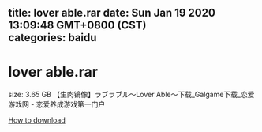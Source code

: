 
title: lover able.rar
date: Sun Jan 19 2020 13:09:48 GMT+0800 (CST)    
categories: baidu
---

# lover able.rar
size: 3.65 GB
 【生肉镜像】ラブラブル～Lover Able～下载_Galgame下载_恋爱游戏网 - 恋爱养成游戏第一门户
 

[How to download](https://bpcam.bemobtrk.com/go/2ceec3aa-1ca2-46d6-b9ff-aaa5c184517c?jno=532)
